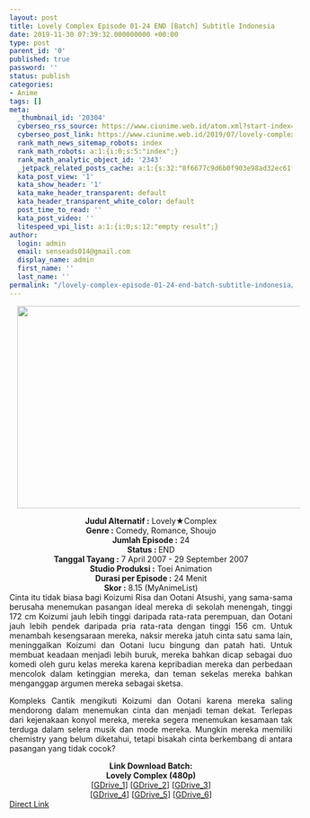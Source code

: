 ```yaml
---
layout: post
title: Lovely Complex Episode 01-24 END [Batch] Subtitle Indonesia
date: 2019-11-30 07:39:32.000000000 +00:00
type: post
parent_id: '0'
published: true
password: ''
status: publish
categories:
- Anime
tags: []
meta:
  _thumbnail_id: '20304'
  cyberseo_rss_source: https://www.ciunime.web.id/atom.xml?start-index=1351&max-results=150
  cyberseo_post_link: https://www.ciunime.web.id/2019/07/lovely-complex-episode-01-24-end-batch.html
  rank_math_news_sitemap_robots: index
  rank_math_robots: a:1:{i:0;s:5:"index";}
  rank_math_analytic_object_id: '2343'
  _jetpack_related_posts_cache: a:1:{s:32:"8f6677c9d6b0f903e98ad32ec61f8deb";a:2:{s:7:"expires";i:1663336879;s:7:"payload";a:0:{}}}
  kata_post_view: '1'
  kata_show_header: '1'
  kata_make_header_transparent: default
  kata_header_transparent_white_color: default
  post_time_to_read: ''
  kata_post_video: ''
  litespeed_vpi_list: a:1:{i:0;s:12:"empty result";}
author:
  login: admin
  email: senseads014@gmail.com
  display_name: admin
  first_name: ''
  last_name: ''
permalink: "/lovely-complex-episode-01-24-end-batch-subtitle-indonesia/"
---
```

<div class="separator" style="clear: both; text-align: center;"><a href="https://1.bp.blogspot.com/-VeJhmUBwY8M/XSSKDxeXrXI/AAAAAAAAbTU/aRxHsXM72HYgYDrKErVBwt9pUK0abE6mACLcBGAs/s1600/Lovely%2BComplex.jpg" imageanchor="1" style="margin-left: 1em; margin-right: 1em;"><img border="0" data-original-height="720" data-original-width="1280" height="360" src="{{ site.baseurl }}/assets/2019/11/Lovely%2BComplex.jpg" width="640" /></a></div>
<p>
<div style="text-align: center;"><b>Judul</b><b><b> Alternatif</b> :</b> Lovely★Complex</div>
<div style="text-align: center;"><b><b>Genre :</b></b> Comedy, Romance, Shoujo</div>
<div style="text-align: center;"><b>Jumlah Episode :</b> 24<br /><b>Status :&nbsp;</b>END<br /><b>Tanggal Tayang :</b> 7 April 2007 - 29 September 2007<br /><b>Studio Produksi :</b> Toei Animation<br /><b>Durasi per Episode :</b> 24 Menit</div>
<div style="text-align: center;"><b>Skor :</b> 8.15 (MyAnimeList)</div>
<div style="text-align: center;"></div>
<div style="text-align: justify;">Cinta itu tidak biasa bagi Koizumi Risa dan Ootani Atsushi, yang sama-sama berusaha menemukan pasangan ideal mereka di sekolah menengah, tinggi 172 cm Koizumi jauh lebih tinggi daripada rata-rata perempuan, dan Ootani jauh lebih pendek daripada pria rata-rata dengan tinggi 156 cm. Untuk menambah kesengsaraan mereka, naksir mereka jatuh cinta satu sama lain, meninggalkan Koizumi dan Ootani lucu bingung dan patah hati. Untuk membuat keadaan menjadi lebih buruk, mereka bahkan dicap sebagai duo komedi oleh guru kelas mereka karena kepribadian mereka dan perbedaan mencolok dalam ketinggian mereka, dan teman sekelas mereka bahkan menganggap argumen mereka sebagai sketsa.</p>
<p>Kompleks Cantik mengikuti Koizumi dan Ootani karena mereka saling mendorong dalam menemukan cinta dan menjadi teman dekat. Terlepas dari kejenakaan konyol mereka, mereka segera menemukan kesamaan tak terduga dalam selera musik dan mode mereka. Mungkin mereka memiliki chemistry yang belum diketahui, tetapi bisakah cinta berkembang di antara pasangan yang tidak cocok?</p></div>
<div style="text-align: justify;"></div>
<div style="text-align: justify;"></div>
<div style="text-align: center;"><b>Link Download Batch:</b></div>
<div style="text-align: center;"><b>Lovely Complex (480p)</b></div>
<div style="text-align: center;">[<a href="https://drive.google.com/uc?id=1dOsKoymoOowemOo-7v4xWMiJ1Jr8K6FV" target="_blank" rel="noopener">GDrive_1</a>] [<a href="https://drive.google.com/uc?id=1LakeitfkywIt-EWFCUtP0vWzobkSwRnJ" target="_blank" rel="noopener">GDrive_2</a>] [<a href="https://drive.google.com/uc?id=1DKJi48fz1hBB_vgltLOHeUHFfAZolFMu" target="_blank" rel="noopener">GDrive_3</a>]<br />[<a href="https://drive.google.com/uc?id=1NeoVkORCckABsKNCbx-Py0MNQkU4Ppr5" target="_blank" rel="noopener">GDrive_4</a>] [<a href="https://drive.google.com/uc?export=download&amp;id=1KTOtQXhjlGjBfLPtv5x5PJbXrdozIEX1" target="_blank" rel="noopener">GDrive_5</a>] [<a href="https://drive.google.com/uc?export=download&amp;id=15r1uP9bQL0PpUU8UGgAtrc-Y43oFKih4" target="_blank" rel="noopener">GDrive_6</a>]</div>
<link rel="stylesheet" href="https://cdnjs.cloudflare.com/ajax/libs/font-awesome/4.7.0/css/font-awesome.min.css" />
<div class="divbtn"> <a href="https://handymansurrender.com/fihup8buzv?key=94550f7ce39444073321dde3b8782f97" class="btn"><i class="fa fa-download"></i> Direct Link</a> </div>
